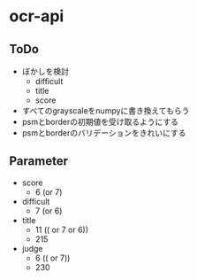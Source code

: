 # ocr-api

## ToDo

- ぼかしを検討
  - difficult
  - title
  - score
- すべてのgrayscaleをnumpyに書き換えてもらう
- psmとborderの初期値を受け取るようにする
- psmとborderのバリデーションをきれいにする

## Parameter

- score
  - 6 (or 7)
- difficult
  - 7 (or 6)
- title
  - 11 (( or 7 or 6))
  - 215
- judge
  - 6 (( or 7))
  - 230
